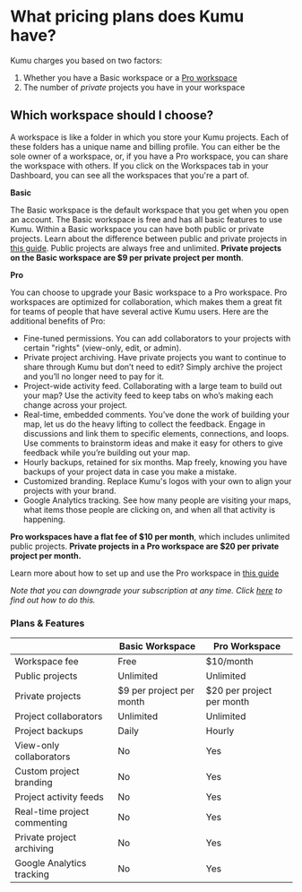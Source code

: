 # What pricing plans does Kumu have? 

Kumu charges you based on two factors:

1. Whether you have a Basic workspace or a [Pro workspace](https://docs.kumu.io/guides/pro-workspaces.html)
2. The number of _private_ projects you have in your workspace

## Which workspace should I choose? 
A workspace is like a folder in which you store your Kumu projects. Each of these folders has a unique name and billing profile. You can either be the sole owner of a workspace, or, if you have a Pro workspace, you can share the workspace with others.
If you click on the Workspaces tab in your Dashboard, you can see all the workspaces that you're a part of. 

**Basic**

The Basic workspace is the default workspace that you get when you open an account. The Basic workspace is free and has all basic features to use Kumu.
Within a Basic workspace you can have both public or private projects. Learn about the difference between public and private projects in [this guide](https://docs.kumu.io/overview/collaboration.html#public-vs-private-projects).
Public projects are always free and unlimited. **Private projects on the Basic workspace are $9 per private project per month**.

**Pro**

You can choose to upgrade your Basic workspace to a Pro workspace. Pro workspaces are optimized for collaboration, which makes them a great fit for teams of people that have several active Kumu users. 
Here are the additional benefits of Pro:

- Fine-tuned permissions. You can add collaborators to your projects with certain "rights" (view-only, edit, or admin).
- Private project archiving. Have private projects you want to continue to share through Kumu but don’t need to edit? Simply archive the project and you’ll no longer need to pay for it.
- Project-wide activity feed. Collaborating with a large team to build out your map? Use the activity feed to keep tabs on who’s making each change across your project.
- Real-time, embedded comments. You’ve done the work of building your map, let us do the heavy lifting to collect the feedback. Engage in discussions and link them to specific elements, connections, and loops. Use comments to brainstorm ideas and make it easy for others to give feedback while you’re building out your map.
- Hourly backups, retained for six months. Map freely, knowing you have backups of your project data in case you make a mistake.
- Customized branding. Replace Kumu's logos with your own to align your projects with your brand.
- Google Analytics tracking. See how many people are visiting your maps, what items those people are clicking on, and when all that activity is happening.

**Pro workspaces have a flat fee of $10 per month**, which includes unlimited public projects. **Private projects in a Pro workspace are $20 per private project per month.**

Learn more about how to set up and use the Pro workspace in [this guide](https://docs.kumu.io/guides/pro-workspaces.html)

_Note that you can downgrade your subscription at any time. Click [here](https://docs.kumu.io/faq/how-do-i-downgrade-to-free.html) to find out how to do this._

### Plans & Features

<table class="table table-condensed">
      <thead>
        <tr>
          <th> </th>
          <th>Basic Workspace</th>
          <th>Pro Workspace</th>
        </tr>
      </thead>
      <tbody>
        <tr>
          <td>Workspace fee</td>
          <td>Free</td>
          <td>$10/month</td>
        </tr>
        <tr>
          <td>Public projects</td>
          <td>Unlimited</td>
          <td>Unlimited</td>
        </tr>
                <tr>
          <td>Private projects</td>
          <td>$9 per project per month</td>
          <td>$20 per project per month</td>
        </tr>
                <tr>
          <td>Project collaborators</td>
          <td>Unlimited</td>
          <td>Unlimited</td>
        </tr>
                <tr>
          <td>Project backups</td>
          <td>Daily</td>
          <td>Hourly</td>
        </tr>
                <tr>
          <td>View-only collaborators</td>
          <td>No</td>
          <td>Yes</td>
        </tr>
                <tr>
          <td>Custom project branding</td>
          <td>No</td>
          <td>Yes</td>
        </tr>
                <tr>
          <td>Project activity feeds</td>
          <td>No</td>
          <td>Yes</td>
        </tr>
               <tr>
          <td>Real-time project commenting</td>
          <td>No</td>
          <td>Yes</td>
        </tr>
               <tr>
          <td>Private project archiving</td>
          <td>No</td>
          <td>Yes</td>
        </tr>
             <tr>
          <td>Google Analytics tracking</td>
          <td>No</td>
          <td>Yes</td>
        </tr>
      </tbody>
</table>


